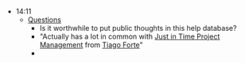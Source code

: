 - 14:11
    - [Questions](<Questions.md>)
        - Is it worthwhile to put public thoughts in this help database?
        - "Actually has a lot in common with [Just in Time Project Management](<Just in Time Project Management.md>) from [Tiago Forte](<Tiago Forte.md>)"
        - 
